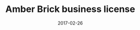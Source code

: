 ---
title: "Amber Brick business license"
date: 2017-02-26
picture: /assets/camera-roll/2017/02/2017-02-26-amber-brick-business-license-2017/20170226_002652646_iOS.jpg
thumbnail: /assets/camera-roll/2017/02/2017-02-26-amber-brick-business-license-2017/20170226_002652646_iOS-thumbnail.jpg
tags:
  - photograph
  - Amber Brick
  - Bellingham
---